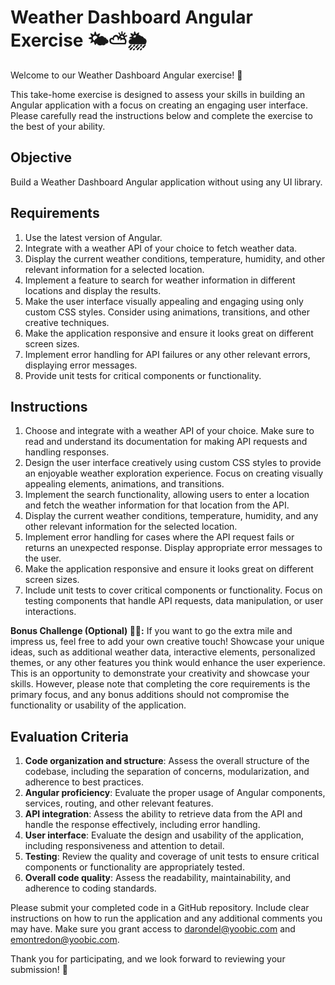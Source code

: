 # Weather Dashboard Angular Exercise 🌤️⛅🌦️

Welcome to our Weather Dashboard Angular exercise! 🎉

This take-home exercise is designed to assess your skills in building an Angular application with a focus on creating an engaging user interface.
Please carefully read the instructions below and complete the exercise to the best of your ability.

## Objective

Build a Weather Dashboard Angular application without using any UI library.

## Requirements
1. Use the latest version of Angular.
2. Integrate with a weather API of your choice to fetch weather data.
3. Display the current weather conditions, temperature, humidity, and other relevant information for a selected location.
4. Implement a feature to search for weather information in different locations and display the results.
5. Make the user interface visually appealing and engaging using only custom CSS styles. Consider using animations, transitions, and other creative techniques.
6. Make the application responsive and ensure it looks great on different screen sizes.
7. Implement error handling for API failures or any other relevant errors, displaying error messages.
8. Provide unit tests for critical components or functionality.

## Instructions

1. Choose and integrate with a weather API of your choice. Make sure to read and understand its documentation for making API requests and handling responses.
2. Design the user interface creatively using custom CSS styles to provide an enjoyable weather exploration experience. Focus on creating visually appealing elements, animations, and transitions.
3. Implement the search functionality, allowing users to enter a location and fetch the weather information for that location from the API.
4. Display the current weather conditions, temperature, humidity, and any other relevant information for the selected location.
5. Implement error handling for cases where the API request fails or returns an unexpected response. Display appropriate error messages to the user.
6. Make the application responsive and ensure it looks great on different screen sizes.
7. Include unit tests to cover critical components or functionality. Focus on testing components that handle API requests, data manipulation, or user interactions.

**Bonus Challenge (Optional) 🎨✨:** If you want to go the extra mile and impress us, feel free to add your own creative touch! Showcase your unique ideas, such as additional weather data, interactive elements, personalized themes, or any other features you think would enhance the user experience. This is an opportunity to demonstrate your creativity and showcase your skills. However, please note that completing the core requirements is the primary focus, and any bonus additions should not compromise the functionality or usability of the application.

## Evaluation Criteria

1. **Code organization and structure**: Assess the overall structure of the codebase, including the separation of concerns, modularization, and adherence to best practices.
2. **Angular proficiency**: Evaluate the proper usage of Angular components, services, routing, and other relevant features.
3. **API integration**: Assess the ability to retrieve data from the API and handle the response effectively, including error handling.
4. **User interface**: Evaluate the design and usability of the application, including responsiveness and attention to detail.
5. **Testing**: Review the quality and coverage of unit tests to ensure critical components or functionality are appropriately tested.
6. **Overall code quality**: Assess the readability, maintainability, and adherence to coding standards.

Please submit your completed code in a GitHub repository.
Include clear instructions on how to run the application and any additional comments you may have.
Make sure you grant access to darondel@yoobic.com and emontredon@yoobic.com.

Thank you for participating, and we look forward to reviewing your submission! 🙌
